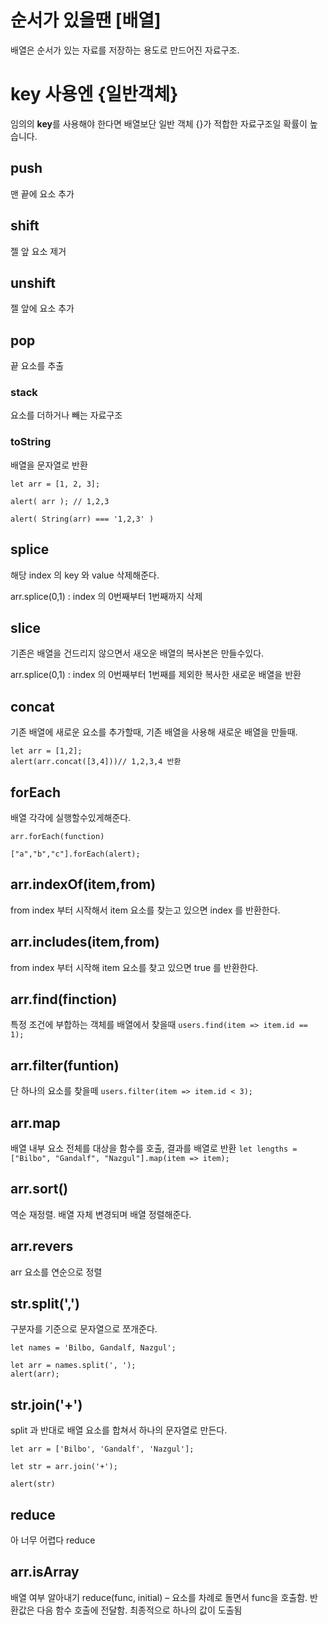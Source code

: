 # 순서가 있을땐 [배열]

배열은 순서가 있는 자료를 저장하는 용도로 만드어진 자료구조.

# key 사용엔 {일반객체}

임의의 **key**를 사용해야 한다면 배열보단 일반 객체 {}가 적합한 자료구조일 확률이 높습니다.

## push

맨 끝에 요소 추가

## shift

젤 앞 요소 제거

## unshift

젤 앞에 요소 추가

## pop

끝 요소를 추출

### stack

요소를 더하거나 빼는 자료구조

### toString

배열을 문자열로 반환

```
let arr = [1, 2, 3];

alert( arr ); // 1,2,3

alert( String(arr) === '1,2,3' )
```

## splice

해당 index 의 key 와 value 삭제해준다.

arr.splice(0,1) : index 의 0번째부터 1번째까지 삭제

## slice

기존은 배열을 건드리지 않으면서 새오운 배열의 복사본은 만들수있다.

arr.splice(0,1) : index 의 0번째부터 1번째를 제외한 복사한 새로운 배열을 반환

## concat

기존 배열에 새로운 요소를 추가할때,
기존 배열을 사용해 새로운 배열을 만들때.

```
let arr = [1,2];
alert(arr.concat([3,4]))// 1,2,3,4 반환
```

## forEach

배열 각각에 실행할수있게해준다.

`arr.forEach(function)`

```
["a","b","c"].forEach(alert);
```

## arr.indexOf(item,from)

from index 부터 시작해서 item 요소를 찾는고 있으면 index 를 반환한다.

## arr.includes(item,from)

from index 부터 시작해 item 요소를 찾고 있으면 true 를 반환한다.

## arr.find(finction)

특정 조건에 부합하는 객체를 배열에서 찾을때
`users.find(item => item.id == 1);`

## arr.filter(funtion)

단 하나의 요소를 찾을떼
`users.filter(item => item.id < 3);`

## arr.map

배열 내부 요소 전체를 대상을 함수를 호출, 결과를 배열로 반환
`let lengths = ["Bilbo", "Gandalf", "Nazgul"].map(item => item);`

## arr.sort()

역순 재정렬.
배열 자체 변경되며 배열 정렬해준다.

## arr.revers

arr 요소를 연순으로 정렬

## str.split(',')

구분자를 기준으로 문자열으로 쪼개준다.

```
let names = 'Bilbo, Gandalf, Nazgul';

let arr = names.split(', ');
alert(arr);
```

## str.join('+')

split 과 반대로 배열 요소를 합쳐서 하나의 문자열로 만든다.

```
let arr = ['Bilbo', 'Gandalf', 'Nazgul'];

let str = arr.join('+');

alert(str)
```

## reduce

아 너무 어렵다 reduce

## arr.isArray

배열 여부 알아내기
reduce(func, initial) – 요소를 차례로 돌면서 func을 호출함. 반환값은 다음 함수 호출에 전달함. 최종적으로 하나의 값이 도출됨
